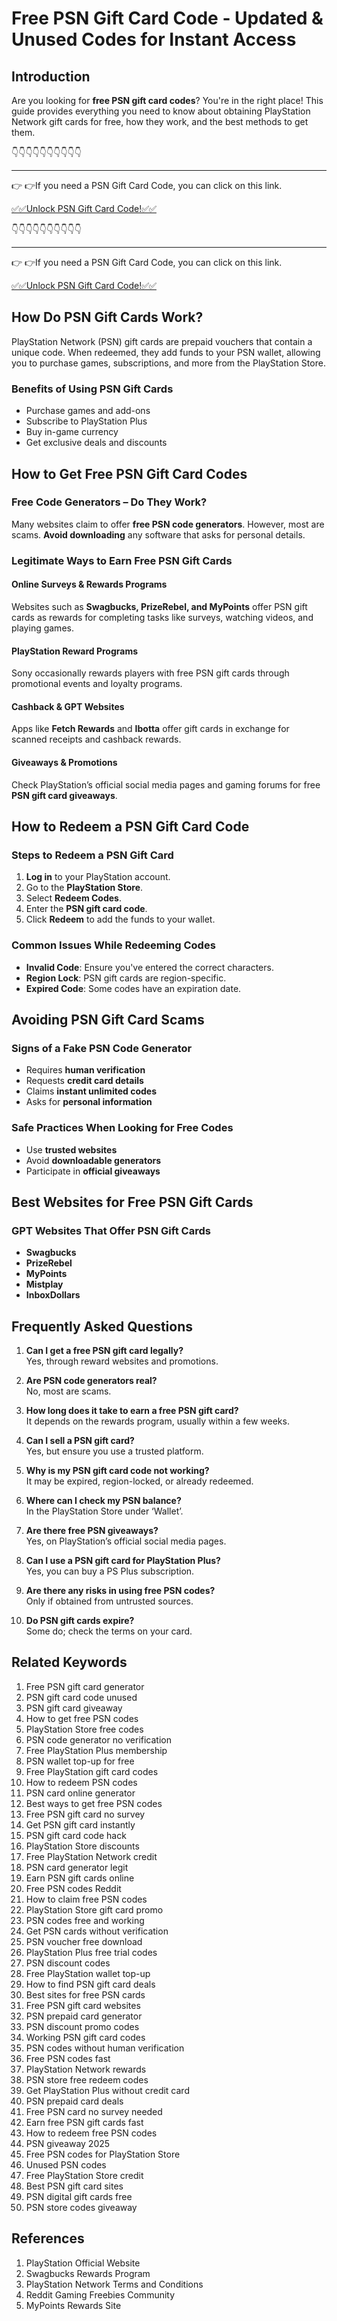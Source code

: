 # Free PSN Gift Card Code - Updated & Unused Codes for Instant Access

## Introduction

Are you looking for **free PSN gift card codes**? You're in the right place! This guide provides everything you need to know about obtaining PlayStation Network gift cards for free, how they work, and the best methods to get them.

👇👇👇👇👇👇👇👇👇👇

---

👉 👉If you need a PSN Gift Card Code, you can click on this link.

[✅✅Unlock PSN Gift Card Code!✅✅ ](https://therewardgate.com/free-psn/)

👇👇👇👇👇👇👇👇👇👇

---

👉 👉If you need a PSN Gift Card Code, you can click on this link.

[✅✅Unlock PSN Gift Card Code!✅✅ ](https://therewardgate.com/free-psn/)

## How Do PSN Gift Cards Work?

PlayStation Network (PSN) gift cards are prepaid vouchers that contain a unique code. When redeemed, they add funds to your PSN wallet, allowing you to purchase games, subscriptions, and more from the PlayStation Store.

### Benefits of Using PSN Gift Cards

- Purchase games and add-ons
- Subscribe to PlayStation Plus
- Buy in-game currency
- Get exclusive deals and discounts

## How to Get Free PSN Gift Card Codes

### Free Code Generators – Do They Work?

Many websites claim to offer **free PSN code generators**. However, most are scams. **Avoid downloading** any software that asks for personal details.

### Legitimate Ways to Earn Free PSN Gift Cards

#### Online Surveys & Rewards Programs
Websites such as **Swagbucks, PrizeRebel, and MyPoints** offer PSN gift cards as rewards for completing tasks like surveys, watching videos, and playing games.

#### PlayStation Reward Programs
Sony occasionally rewards players with free PSN gift cards through promotional events and loyalty programs.

#### Cashback & GPT Websites
Apps like **Fetch Rewards** and **Ibotta** offer gift cards in exchange for scanned receipts and cashback rewards.

#### Giveaways & Promotions
Check PlayStation’s official social media pages and gaming forums for free **PSN gift card giveaways**.

## How to Redeem a PSN Gift Card Code

### Steps to Redeem a PSN Gift Card

1. **Log in** to your PlayStation account.
2. Go to the **PlayStation Store**.
3. Select **Redeem Codes**.
4. Enter the **PSN gift card code**.
5. Click **Redeem** to add the funds to your wallet.

### Common Issues While Redeeming Codes

- **Invalid Code**: Ensure you've entered the correct characters.
- **Region Lock**: PSN gift cards are region-specific.
- **Expired Code**: Some codes have an expiration date.

## Avoiding PSN Gift Card Scams

### Signs of a Fake PSN Code Generator

- Requires **human verification**
- Requests **credit card details**
- Claims **instant unlimited codes**
- Asks for **personal information**

### Safe Practices When Looking for Free Codes

- Use **trusted websites**
- Avoid **downloadable generators**
- Participate in **official giveaways**

## Best Websites for Free PSN Gift Cards

### GPT Websites That Offer PSN Gift Cards

- **Swagbucks**
- **PrizeRebel**
- **MyPoints**
- **Mistplay**
- **InboxDollars**

## Frequently Asked Questions

1. **Can I get a free PSN gift card legally?**  
   Yes, through reward websites and promotions.

2. **Are PSN code generators real?**  
   No, most are scams.

3. **How long does it take to earn a free PSN gift card?**  
   It depends on the rewards program, usually within a few weeks.

4. **Can I sell a PSN gift card?**  
   Yes, but ensure you use a trusted platform.

5. **Why is my PSN gift card code not working?**  
   It may be expired, region-locked, or already redeemed.

6. **Where can I check my PSN balance?**  
   In the PlayStation Store under ‘Wallet’.

7. **Are there free PSN giveaways?**  
   Yes, on PlayStation’s official social media pages.

8. **Can I use a PSN gift card for PlayStation Plus?**  
   Yes, you can buy a PS Plus subscription.

9. **Are there any risks in using free PSN codes?**  
   Only if obtained from untrusted sources.

10. **Do PSN gift cards expire?**  
    Some do; check the terms on your card.

## Related Keywords

1. Free PSN gift card generator  
2. PSN gift card code unused  
3. PSN gift card giveaway  
4. How to get free PSN codes  
5. PlayStation Store free codes  
6. PSN code generator no verification  
7. Free PlayStation Plus membership  
8. PSN wallet top-up for free  
9. Free PlayStation gift card codes  
10. How to redeem PSN codes  
11. PSN card online generator  
12. Best ways to get free PSN codes  
13. Free PSN gift card no survey  
14. Get PSN gift card instantly  
15. PSN gift card code hack  
16. PlayStation Store discounts  
17. Free PlayStation Network credit  
18. PSN card generator legit  
19. Earn PSN gift cards online  
20. Free PSN codes Reddit  
21. How to claim free PSN codes  
22. PlayStation Store gift card promo  
23. PSN codes free and working  
24. Get PSN cards without verification  
25. PSN voucher free download  
26. PlayStation Plus free trial codes  
27. PSN discount codes  
28. Free PlayStation wallet top-up  
29. How to find PSN gift card deals  
30. Best sites for free PSN cards  
31. Free PSN gift card websites  
32. PSN prepaid card generator  
33. PSN discount promo codes  
34. Working PSN gift card codes  
35. PSN codes without human verification  
36. Free PSN codes fast  
37. PlayStation Network rewards  
38. PSN store free redeem codes  
39. Get PlayStation Plus without credit card  
40. PSN prepaid card deals  
41. Free PSN card no survey needed  
42. Earn free PSN gift cards fast  
43. How to redeem free PSN codes  
44. PSN giveaway 2025  
45. Free PSN codes for PlayStation Store  
46. Unused PSN codes  
47. Free PlayStation Store credit  
48. Best PSN gift card sites  
49. PSN digital gift cards free  
50. PSN store codes giveaway  

## References

1. PlayStation Official Website  
2. Swagbucks Rewards Program  
3. PlayStation Network Terms and Conditions  
4. Reddit Gaming Freebies Community  
5. MyPoints Rewards Site

